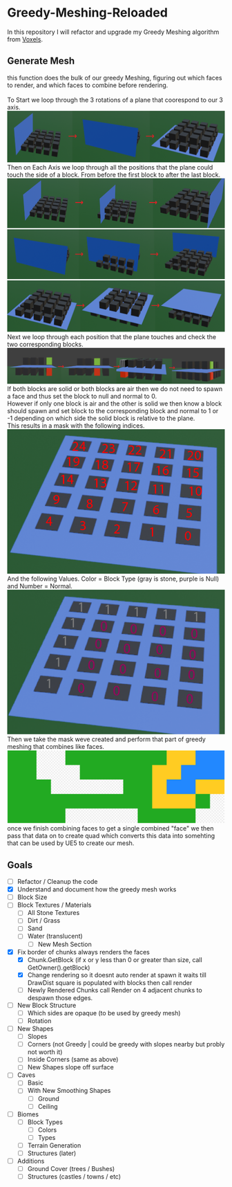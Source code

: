 # Greedy-Meshing-Reloaded
In this repository I will refactor and upgrade my Greedy Meshing algorithm from [Voxels](https://github.com/gilchristb78/Voxel).

## Generate Mesh
this function does the bulk of our greedy Meshing, figuring out which faces to render, and which faces to combine before rendering. <br><br>
To Start we loop through the 3 rotations of a plane that coorespond to our 3 axis. <br>
![3 Axis Photo](https://github.com/gilchristb78/Greedy-Meshing-Reloaded/blob/main/GreedyMeshCapture/CaptureGreedyAxis.PNG)<br>
Then on Each Axis we loop through all the positions that the plane could touch the side of a block. From before the first block to after the last block. <br>
![X Axis Plane Traversing](https://github.com/gilchristb78/Greedy-Meshing-Reloaded/blob/main/GreedyMeshCapture/CaptureGreedyAxisX.PNG)<br>
![Y Axis Plane Traversing](https://github.com/gilchristb78/Greedy-Meshing-Reloaded/blob/main/GreedyMeshCapture/CaptureGreedyAxisY.PNG)<br>
![Z Axis Plane Traversing](https://github.com/gilchristb78/Greedy-Meshing-Reloaded/blob/main/GreedyMeshCapture/CaptureGreedyAxisZ.PNG)<br>
Next we loop through each position that the plane touches and check the two corresponding blocks. <br>
![Z Axis Plane Block Checking](https://github.com/gilchristb78/Greedy-Meshing-Reloaded/blob/main/GreedyMeshCapture/CaptureGreedyAxisZChecks.PNG) <br>
If both blocks are solid or both blocks are air then we do not need to spawn a face and thus set the block to null and normal to 0. <br>
However if only one block is air and the other is solid we then know a block should spawn and set block to the corresponding block and normal to 1 or -1 depending on which side the solid block is relative to the plane. <br>
This results in a mask with the following indices.<br>
![Mask Indices](https://github.com/gilchristb78/Greedy-Meshing-Reloaded/blob/main/GreedyMeshCapture/CaptureGreedyMask.PNG) <br>
And the following Values. Color = Block Type (gray is stone, purple is Null) and Number = Normal.<br>
![Mask Values](https://github.com/gilchristb78/Greedy-Meshing-Reloaded/blob/main/GreedyMeshCapture/CaptureGreedyMaskValues.PNG) <br>
Then we take the mask weve created and perform that part of greedy meshing that combines like faces. <br>
![Greedy Meshing Animation](https://github.com/gilchristb78/Greedy-Meshing-Reloaded/blob/main/GreedyMeshCapture/greedy_anim.svg) <br>
once we finish combining faces to get a single combined "face" we then pass that data on to create quad which converts this data into somehting that can be used by UE5 to create our mesh. <br>


## Goals

- [ ] Refactor / Cleanup the code
- [X] Understand and document how the greedy mesh works
- [ ] Block Size
- [ ] Block Textures / Materials
  - [ ] All Stone Textures
  - [ ] Dirt / Grass
  - [ ] Sand
  - [ ] Water (translucent)
    - [ ] New Mesh Section
- [X] Fix border of chunks always renders the faces
  - [X] Chunk.GetBlock (if x or y less than 0 or greater than size, call GetOwner().getBlock)
  - [X] Change rendering so it doesnt auto render at spawn it waits till DrawDist square is populated with blocks then call render
  - [ ] Newly Rendered Chunks call Render on 4 adjacent chunks to despawn those edges.
- [ ] New Block Structure
  - [ ] Which sides are opaque (to be used by greedy mesh)
  - [ ] Rotation
- [ ] New Shapes
  - [ ] Slopes
  - [ ] Corners (not Greedy | could be greedy with slopes nearby but probly not worth it)
  - [ ] Inside Corners (same as above)
  - [ ] New Shapes slope off surface
- [ ] Caves
  - [ ] Basic
  - [ ] With New Smoothing Shapes
    - [ ] Ground
    - [ ] Ceiling
- [ ] Biomes
  - [ ] Block Types
    - [ ] Colors
    - [ ] Types
  - [ ] Terrain Generation
  - [ ] Structures (later)
- [ ] Additions
  - [ ] Ground Cover (trees / Bushes)
  - [ ] Structures (castles / towns / etc)
